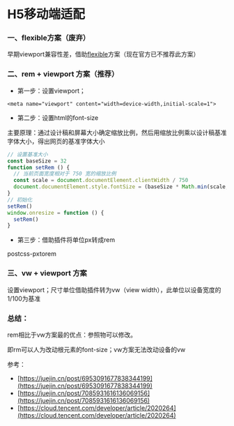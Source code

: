 # H5移动端适配

### 一、flexible方案（废弃）

早期viewport兼容性差，借助[flexible](https://github.com/amfe/lib-flexible)方案（现在官方已不推荐此方案）

### 二、rem +  viewport 方案（推荐）

* 第一步：设置viewport；

```markup
<meta name="viewport" content="width=device-width,initial-scale=1">
```

* 第二步：设置html的font-size

主要原理：通过设计稿和屏幕大小确定缩放比例，然后用缩放比例乘以设计稿基准字体大小，得出网页的基准字体大小

```javascript
// 设置基准大小
const baseSize = 32
function setRem () {
  // 当前页面宽度相对于 750 宽的缩放比例
  const scale = document.documentElement.clientWidth / 750
  document.documentElement.style.fontSize = (baseSize * Math.min(scale, 2)) + 'px'
}
// 初始化
setRem()
window.onresize = function () {
  setRem()
}
```

* 第三步：借助插件将单位px转成rem

postcss-pxtorem



### 三、vw +  viewport 方案

设置viewport；尺寸单位借助插件转为vw（view width），此单位以设备宽度的1/100为基准



### 总结：

rem相比于vw方案最的优点：参照物可以修改。

即rm可以人为改动根元素的font-size；vw方案无法改动设备的vw



参考：

* [https://juejin.cn/post/6953091677838344199](https://juejin.cn/post/6953091677838344199)
* [https://juejin.cn/post/7085931616136069156](https://juejin.cn/post/7085931616136069156)
* [https://cloud.tencent.com/developer/article/2020264](https://cloud.tencent.com/developer/article/2020264)



